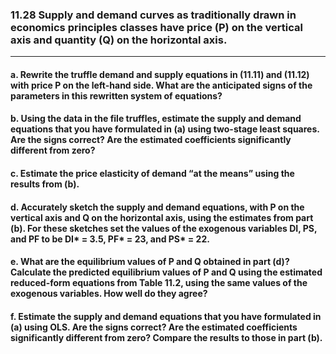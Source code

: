 ### 11.28 Supply and demand curves as traditionally drawn in economics principles classes have price (P) on the vertical axis and quantity (Q) on the horizontal axis.
---

#### a. Rewrite the truffle demand and supply equations in (11.11) and (11.12) with price P on the left-hand side. What are the anticipated signs of the parameters in this rewritten system of equations?

#### b. Using the data in the file truffles, estimate the supply and demand equations that you have formulated in (a) using two-stage least squares. Are the signs correct? Are the estimated coefficients significantly different from zero?

#### c. Estimate the price elasticity of demand “at the means” using the results from (b).

#### d. Accurately sketch the supply and demand equations, with P on the vertical axis and Q on the horizontal axis, using the estimates from part (b). For these sketches set the values of the exogenous variables DI, PS, and PF to be DI* = 3.5, PF* = 23, and PS* = 22.

#### e. What are the equilibrium values of P and Q obtained in part (d)? Calculate the predicted equilibrium values of P and Q using the estimated reduced-form equations from Table 11.2, using the same values of the exogenous variables. How well do they agree?

#### f. Estimate the supply and demand equations that you have formulated in (a) using OLS. Are the signs correct? Are the estimated coefficients significantly different from zero? Compare the results to those in part (b).
